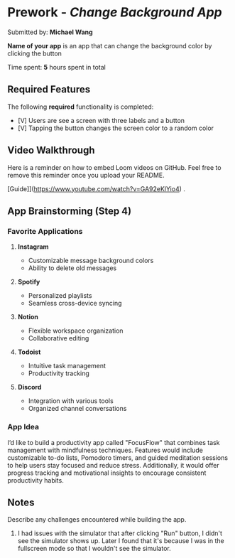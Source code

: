 # Prework - *Change Background App*

Submitted by: **Michael Wang**

**Name of your app** is an app that can change the background color by clicking the button

Time spent: **5** hours spent in total

## Required Features

The following **required** functionality is completed:

- [V] Users are see a screen with three labels and a button
- [V] Tapping the button changes the screen color to a random color
 
## Video Walkthrough

Here is a reminder on how to embed Loom videos on GitHub. Feel free to remove this reminder once you upload your README. 

[Guide]](https://www.youtube.com/watch?v=GA92eKlYio4) .

## App Brainstorming (Step 4)

### Favorite Applications

1. **Instagram**
   - Customizable message background colors
   - Ability to delete old messages

2. **Spotify**
   - Personalized playlists
   - Seamless cross-device syncing

3. **Notion**
   - Flexible workspace organization
   - Collaborative editing

4. **Todoist**
   - Intuitive task management
   - Productivity tracking

5. **Discord**
   - Integration with various tools
   - Organized channel conversations

### App Idea

I’d like to build a productivity app called "FocusFlow" that combines task management with mindfulness techniques. Features would include customizable to-do lists, Pomodoro timers, and guided meditation sessions to help users stay focused and reduce stress. Additionally, it would offer progress tracking and motivational insights to encourage consistent productivity habits.


## Notes

Describe any challenges encountered while building the app.

1. I had issues with the simulator that after clicking "Run" button, I didn't see the simulator shows up. Later I found that it's because I was in the fullscreen mode so that I wouldn't see the simulator.

